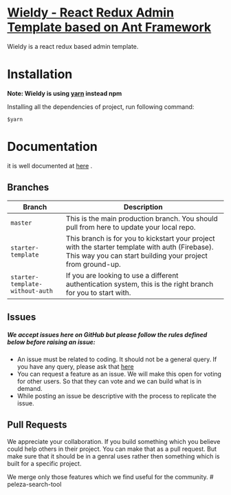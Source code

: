 # [Wieldy - React Redux Admin Template based on Ant Framework](https://themeforest.net/item/wieldy-react-redux-admin-template/22277962?s_rank=1 "Wieldy")
Wieldy is a react redux based admin template. 
 
# Installation

**Note: Wieldy is using [yarn](https://yarnpkg.com/en/docs/install) instead npm**

Installing all the dependencies of project, run following command:

``` $yarn ```

# Documentation

it is well documented at [here](http://docs.g-axon.com/wieldy/ "Documentation") .

## Branches
| Branch                           | Description   |
| -------------------------------- | ------------- |
| `master`                         | This is the main production branch. You should pull from here to update your local repo. |
| `starter-template`               | This branch is for you to kickstart your project with the starter template with auth (Firebase). This way you can start building your project from ground-up. |
| `starter-template-without-auth`  | If you are looking to use a different authentication system, this is the right branch for you to start with. |

## Issues
##### We accept issues here on GitHub but please follow the rules defined below before raising an issue:

* An issue must be related to coding. It should not be a general query. If you have any query, please ask that [here](https://themeforest.net/item/wieldy-react-redux-admin-template/22277962/support "Support for Wieldy")
* You can request a feature as an issue. We will make this open for voting for other users. So that they can vote and we can build what is in demand.
* While posting an issue be descriptive with the process to replicate the issue.

## Pull Requests
We appreciate your collaboration. If you build something which you believe could help others in their project. You can make that as a pull request. But make sure that it should be in a genral uses rather then something which is built for a specific project.

We merge only those features which we find useful for the community.
#   p e l e z a - s e a r c h - t o o l  
 